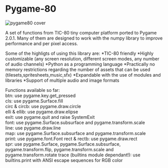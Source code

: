 # Pygame-80

![pygame80 cover](https://user-images.githubusercontent.com/74131798/136860292-9710a1d0-4b66-413f-a2c7-0a4ff203e062.png)

A set of functions from TIC-80 tiny computer platform ported to Pygame 2.0.1. Many of them are designed to work with the numpy library to improve performance and per pixel access.  

Some of the highligts of using this library are:
*TIC-80 friendly
*Highly customizable (any screen resolution, different screen modes, any number of audio channels)
*Python as a programming language
*Practically no memory restrictions regarding the number of assets that can be used (tilesets,spritesheets,music,sfx)
*Expandable with the use of modules and libraries
*Support of multiple audio and image formats

Functions available so far:  
btn: use pygame.key.get_pressed  
cls: use pygame.Surface.fill  
circ & circb: use pygame.draw.circle  
elli & ellib: use pygame.draw.elipse  
exit: use pygame.quit and raise SystemExit  
font: use pygame.Surface.subsurface and pygame.transform.scale  
line: use pygame.draw.line  
map: use pygame.Surface.subsurface and pygame.transform.scale  
print: use pygame.font.Font
rect & rectb: use pygame.draw.rect  
spr: use pygame.Surface, pygame.Surface.subsurface, pygame.transform.flip, pygame.transform.scale and pygame.transform.rotate
trace (builtins module dependant!): use builtins.print with ANSI escape sequences for RGB color
